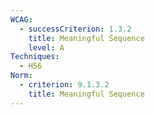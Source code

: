 ```yaml
---
WCAG:
  - successCriterion: 1.3.2
    title: Meaningful Sequence
    level: A
Techniques:
  - H56
Norm:
  - criterion: 9.1.3.2
    title: Meaningful Sequence
---
```

